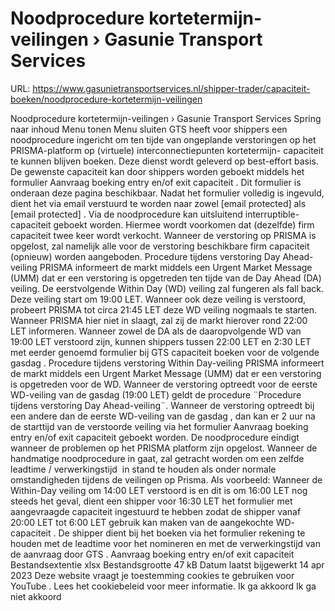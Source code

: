 # Noodprocedure kortetermijn-veilingen › Gasunie Transport Services

URL: https://www.gasunietransportservices.nl/shipper-trader/capaciteit-boeken/noodprocedure-kortetermijn-veilingen

Noodprocedure kortetermijn-veilingen › Gasunie Transport Services
Spring naar inhoud
Menu tonen
Menu sluiten
GTS
heeft voor shippers een noodprocedure ingericht om ten tijde van ongeplande verstoringen op het PRISMA-platform op (virtuele) interconnectiepunten kortetermijn-
capaciteit
te kunnen blijven boeken. Deze dienst wordt geleverd op best-effort basis.
De gewenste
capaciteit
kan door shippers worden geboekt middels het formulier Aanvraag boeking entry en/of exit
capaciteit
. Dit formulier is onderaan deze pagina beschikbaar. Nadat het formulier volledig is ingevuld, dient het via email verstuurd te worden naar zowel
[email protected]
als
[email protected]
.
Via de noodprocedure kan uitsluitend interruptible-
capaciteit
geboekt worden. Hiermee wordt voorkomen dat (dezelfde) firm
capaciteit
twee keer wordt verkocht. Wanneer de verstoring op PRISMA is opgelost, zal namelijk alle voor de verstoring beschikbare firm
capaciteit
(opnieuw) worden aangeboden.
Procedure tijdens verstoring Day Ahead-veiling
PRISMA informeert de markt middels een Urgent Market Message (UMM) dat er een verstoring is opgetreden ten tijde van de Day Ahead (DA) veiling.
De eerstvolgende Within Day (WD) veiling zal fungeren als fall back. Deze veiling start om 19:00 LET.
Wanneer ook deze veiling is verstoord, probeert PRISMA tot circa 21:45 LET deze WD veiling nogmaals te starten. Wanneer PRISMA hier niet in slaagt, zal zij de markt hierover rond 22:00  LET informeren.
Wanneer zowel de DA als de daaropvolgende WD van 19:00 LET verstoord zijn, kunnen shippers tussen 22:00 LET en 2:30 LET met eerder genoemd formulier bij
GTS
capaciteit
boeken voor de volgende
gasdag
.
Procedure tijdens verstoring Within Day-veiling
PRISMA informeert de markt middels een Urgent Market Message (UMM) dat er een verstoring is opgetreden voor de WD.
Wanneer de verstoring optreedt voor de eerste WD-veiling van de
gasdag
(19:00 LET) geldt de procedure ¨Procedure tijdens verstoring Day Ahead-veiling¨.
Wanneer de verstoring optreedt bij een andere dan de eerste WD-veiling van de
gasdag
, dan kan er 2
uur
na de starttijd van de verstoorde veiling via het formulier Aanvraag boeking entry en/of exit
capaciteit
geboekt worden. De noodprocedure eindigt wanneer de problemen op het PRISMA platform zijn opgelost.
Wanneer de handmatige noodprocedure in gaat, zal getracht worden om een zelfde leadtime / verwerkingstijd  in stand te houden als onder normale omstandigheden tijdens de veilingen op Prisma. Als voorbeeld: Wanneer de Within-Day veiling om 14:00 LET verstoord is en dit is om 16:00 LET nog steeds het geval, dient een shipper voor 16:30 LET het formulier met aangevraagde
capaciteit
ingestuurd te hebben zodat de shipper vanaf 20:00 LET tot 6:00 LET gebruik kan maken van de aangekochte WD-
capaciteit
.
De shipper dient bij het boeken via het formulier rekening te houden met de leadtime voor het nomineren en met de verwerkingstijd van de aanvraag door
GTS
.
Aanvraag boeking entry en/of exit capaciteit
Bestandsextentie
xlsx
Bestandsgrootte
47 kB
Datum laatst bijgewerkt
14 apr 2023
Deze website vraagt je toestemming cookies te gebruiken voor
YouTube
. Lees het
cookiebeleid
voor meer informatie.
Ik ga akkoord
Ik ga niet akkoord